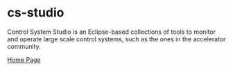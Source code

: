 cs-studio
=========

Control System Studio is an Eclipse-based collections of tools to monitor and operate large scale control systems, such as the ones in the accelerator community. 

[Home Page](http://controlsystemstudio.github.io/)
